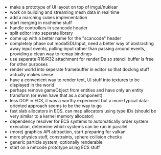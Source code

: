 - make a prototype of UI layout on top of imgui/nuklear
- work on building and streaming mesh data in real time
- add a marching cubes implementation
- start merging in nscheme stuff
- handle controllers in scancode header
- split editor into seperate library
- come up with a better name for the "scancode" header
- completely phase out modalSDLInput, need a better way of abstracting
  away input events, polling input rather than passing around events,
  providing a clean way to remap bindings
- use seperate R16/R32 attachment for renderIDs so stencil buffer is free
  for other purposes
- render world into seperate framebuffer in editor so that docking stuff
  actually makes sense
- have a convenient way to render text, UI stuff into textures to be
  displayed in the world
- perhaps remove gameObject from entities
  and have only an entity transform (or even have that as a component)
- less OOP in ECS, it was a worthy experiment but a more typical data-oriented
  approach seems to be the way to go
- fast slab allocators in ECS, can map allocators using type IDs
  (should be very similar to a kernel memory allocator)
- dependency resolver for ECS systems to automatically order system execution,
  determine which systems can be run in parallel
- (more) graphics API abtraction, start preparing for vulkan
- more physics stuff, constraints, sphere collision checks
- generic particle system, optionally renderable
- start on a netcode prototype using ECS stuff
